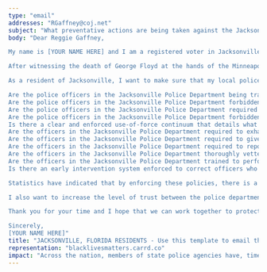 ```yaml
---
type: "email"
addresses: "RGaffney@coj.net"
subject: "What preventative actions are being taken against the Jacksonville Police Department?"
body: "Dear Reggie Gaffney,

My name is [YOUR NAME HERE] and I am a registered voter in Jacksonville, Florida. I am writing to you today to ask what you are doing, as the City Council of Jacksonville, to ensure that your officers are not abusing their power and are held accountable for their actions.

After witnessing the death of George Floyd at the hands of the Minneapolis Police Department, I am left feeling outraged, frustrated, and hurt. The system has failed yet another black man and we are anxiously waiting to see if the officers responsible for his death will face consequences.

As a resident of Jacksonville, I want to make sure that my local police department is taking the necessary preventative measures to ensure that incidents like this will not occur in the future. So I ask:

Are the police officers in the Jacksonville Police Department being trained to de-escalate altercations by using peaceful conflict resolution strategies?
Are the police officers in the Jacksonville Police Department forbidden from using carotid restraints (chokeholds, strangleholds, etc.) and hog-tying methods? Furthermore, are they forbidden from transporting civilians in uncomfortable positions, such as face down in a vehicle?
Are the police officers in the Jacksonville Police Department required to intervene if they witness another officer using excessive force? Will officers be reprimanded if they fail to intervene?
Are the police officers in the Jacksonville Police Department forbidden from shooting at moving vehicles?
Is there a clear and enforced use-of-force continuum that details what weapons and force are acceptable in a wide variety of civilian-police interactions?
Are the officers in the Jacksonville Police Department required to exhaust every other possible option before using excessive force?
Are the officers in the Jacksonville Police Department required to give a verbal warning to civilians before drawing their weapon or using excessive force?
Are the officers in the Jacksonville Police Department required to report each time they threaten to or use force on civilians?
Are the officers in the Jacksonville Police Department thoroughly vetted to ensure that they do not have a history with abuse, racism, xenophobia, homophobia / transphobia, or discrimination?
Are the officers in the Jacksonville Police Department trained to perform and seek necessary medical action after using excessive force?
Is there an early intervention system enforced to correct officers who use excessive force? Additionally, how many complaints does an officer have to receive before they are reprimanded? Before they are terminated? More than three complaints are unacceptable.

Statistics have indicated that by enforcing these policies, there is a significant decrease in civilian complaints and injury due to excessive force. If any of the policies are not currently in place, then what is being done to ensure that they are going to be enforced in the near future? What can I do, as a concerned citizen, to set these policies in motion?

I also want to increase the level of trust between the police department and the community. To establish trust, there has to be transparency. I would like to see the Jacksonville Police Department collect and report data on civilian deaths that occurred in custody and as a result of an officer’s use of excessive force. The data should be broken down by demographics and should showcase the race, gender, sexuality, and religion of the civilians. Allowing the public access to this information will show us where we, as a community, fall short.

Thank you for your time and I hope that we can work together to protect the Jacksonville community. I refuse to let the next hashtag come from here.

Sincerely,
[YOUR NAME HERE]"
title: "JACKSONVILLE, FLORIDA RESIDENTS - Use this template to email the City Council of Jacksonville to quiz them on what preventive actions are being taken to protect against police brutality from the Jacksonville Police Department."
representation: "blacklivesmatters.carrd.co"
impact: "Across the nation, members of state police agencies have, time and time again, abused their power and have killed black Americans in a horrific manner, devoid of any lawfulness. Our nation has observed the cruel and evil killings of George Floyd, Breonna Taylor, Eric Garner, Ahmed Aubrey, and countless others of black Americans. Email the City Council for the city of Jacksonville and press the question--are you, Reggie Gaffney, taking any preventative actions to ensure that such acts of cruelty against African Americans don't happen as a consequence of policing with racist motives?"
---
```


